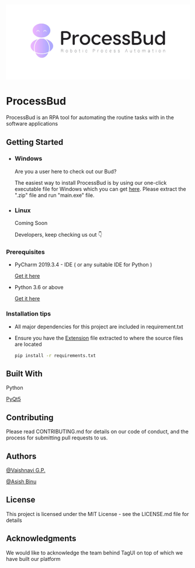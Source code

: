 ![Logo](/Logo/processbud_white.jpg)
# ProcessBud

ProcessBud is an RPA tool for automating the routine tasks with in the software applications


## Getting Started
- ### Windows
  Are you a user here to check out our Bud?

  The easiest way to install ProcessBud is by using our one-click executable file for Windows which you can get [here](https://drive.google.com/file/d/1Nfi_zKRW5_TFeUOLImWioku5TzbWTAIh/view?usp=sharing). Please extract the ".zip" file and run "main.exe" file.

- ### Linux
  Coming Soon 

  Developers, keep checking us out 👇

 ### Prerequisites

  * PyCharm 2019.3.4 - IDE ( or any suitable IDE for Python ) 

    [Get it here](https://www.jetbrains.com/pycharm/download/)

  * Python 3.6 or above 

    [Get it here](https://www.python.org/downloads/)

  ### Installation tips

* All major dependencies for this project are included in requirement.txt  
* Ensure you have the [Extension](https://github.com/accubits/ProcessBud/blob/master/Extension.zip) file extracted to where the source files are located  

  ```bash
  pip install -r requirements.txt
  ```

## Built With

Python 

[PyQt5](https://pypi.org/project/PyQt5/)

## Contributing

Please read CONTRIBUTING.md for details on our code of conduct, and the process for submitting pull requests to us.

## Authors

[@Vaishnavi G.P.](https://github.com/vaishnavigp)

[@Asish Binu ](https://github.com/asishRye)

## License

This project is licensed under the MIT License - see the LICENSE.md file for details

## Acknowledgments

We would like to acknowledge the team behind TagUI on top of which we have built our platform 
